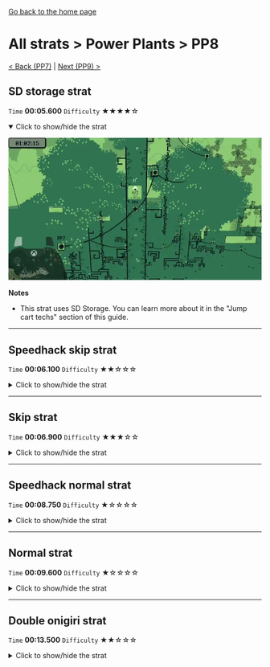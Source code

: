 [Go back to the home page](https://github.com/Doublevil/scbspeedrun)

# All strats > Power Plants > PP8

[< Back (PP7)](https://github.com/Doublevil/scbspeedrun/blob/main/levels/all_lvl/pp/PP7.md) | [Next (PP9) >](https://github.com/Doublevil/scbspeedrun/blob/main/levels/all_lvl/pp/PP9.md)

## SD storage strat

`Time` **00:05.600** `Difficulty` ★★★★☆
<details open>
  <summary>Click to show/hide the strat</summary>

  [![Strat animation](https://github.com/Doublevil/scbspeedrun/blob/main/media/levels/pp/PP8_SDStorage.webp)](https://github.com/Doublevil/scbspeedrun/blob/main/media/levels/pp/PP8_SDStorage.mp4?raw=true)

  **Notes**
  - This strat uses SD Storage. You can learn more about it in the "Jump cart techs" section of this guide.
</details>

---
## Speedhack skip strat

`Time` **00:06.100** `Difficulty` ★★☆☆☆
<details>
  <summary>Click to show/hide the strat</summary>

  [![Strat animation](https://github.com/Doublevil/scbspeedrun/blob/main/media/levels/pp/PP8_S_Skip.webp)](https://github.com/Doublevil/scbspeedrun/blob/main/media/levels/pp/PP8_S_Skip.mp4?raw=true)
</details>

---
## Skip strat

`Time` **00:06.900** `Difficulty` ★★★☆☆
<details>
  <summary>Click to show/hide the strat</summary>

  [![Strat animation](https://github.com/Doublevil/scbspeedrun/blob/main/media/levels/pp/PP8_Skip.webp)](https://github.com/Doublevil/scbspeedrun/blob/main/media/levels/pp/PP8_Skip.mp4?raw=true)
</details>

---
## Speedhack normal strat

`Time` **00:08.750** `Difficulty` ★☆☆☆☆
<details>
  <summary>Click to show/hide the strat</summary>

  [![Strat animation](https://github.com/Doublevil/scbspeedrun/blob/main/media/levels/pp/PP8_S_Strat.webp)](https://github.com/Doublevil/scbspeedrun/blob/main/media/levels/pp/PP8_S_Strat.mp4?raw=true)
</details>

---
## Normal strat

`Time` **00:09.600** `Difficulty` ★☆☆☆☆
<details>
  <summary>Click to show/hide the strat</summary>

  [![Strat animation](https://github.com/Doublevil/scbspeedrun/blob/main/media/levels/pp/PP8_Strat.webp)](https://github.com/Doublevil/scbspeedrun/blob/main/media/levels/pp/PP8_Strat.mp4?raw=true)
</details>

---
## Double onigiri strat

`Time` **00:13.500** `Difficulty` ★★☆☆☆
<details>
  <summary>Click to show/hide the strat</summary>

  [![Strat animation](https://github.com/Doublevil/scbspeedrun/blob/main/media/levels/pp/PP8_DoubleOnigiriStrat.webp)](https://github.com/Doublevil/scbspeedrun/blob/main/media/levels/pp/PP8_DoubleOnigiriStrat.mp4?raw=true)
</details>
